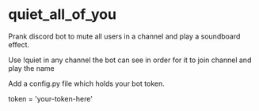 # quiet_all_of_you

Prank discord bot to mute all users in a channel and play a soundboard effect.

Use !quiet in any channel the bot can see in order for it to join channel and play the name 

Add a config.py file which holds your bot token.

token = 'your-token-here'
